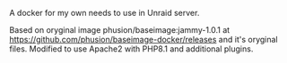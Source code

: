 A docker for my own needs to use in Unraid server.

Based on oryginal image phusion/baseimage:jammy-1.0.1 at https://github.com/phusion/baseimage-docker/releases and it's oryginal files.
Modified to use Apache2 with PHP8.1 and additional plugins.


